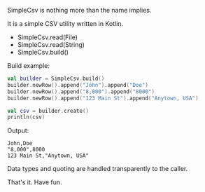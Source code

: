 SimpleCsv is nothing more than the name implies.

It is a simple CSV utility written in Kotlin.

* SimpleCsv.read(File)
* SimpleCsv.read(String)
* SimpleCsv.build()

Build example:

```kotlin
val builder = SimpleCsv.build()
builder.newRow().append("John").append("Doe")
builder.newRow().append("8,000").append("8000")
builder.newRow().append("123 Main St").append("Anytown, USA")

val csv = builder.create()
println(csv)
```

Output:

```
John,Doe
"8,000",8000
123 Main St,"Anytown, USA"
```

Data types and quoting are handled transparently to the caller.

That's it.  Have fun.